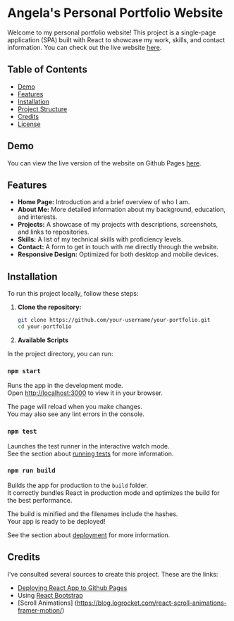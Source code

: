 # Angela's Personal Portfolio Website

Welcome to my personal portfolio website! This project is a single-page application (SPA) built with React to showcase my work, skills, and contact information. You can check out the live website [here](https://azhang4216.github.io/personal-portfolio/).

## Table of Contents

- [Demo](#demo)
- [Features](#features)
- [Installation](#installation)
- [Project Structure](#project-structure)
- [Credits](#credits)
- [License](#license)

## Demo

You can view the live version of the website on Github Pages [here](https://azhang4216.github.io/personal-portfolio/).

## Features

- **Home Page:** Introduction and a brief overview of who I am.
- **About Me:** More detailed information about my background, education, and interests.
- **Projects:** A showcase of my projects with descriptions, screenshots, and links to repositories.
- **Skills:** A list of my technical skills with proficiency levels.
- **Contact:** A form to get in touch with me directly through the website.
- **Responsive Design:** Optimized for both desktop and mobile devices.

## Installation

To run this project locally, follow these steps:

1. **Clone the repository:**
   ```sh
   git clone https://github.com/your-username/your-portfolio.git
   cd your-portfolio
   ```

2. **Available Scripts**

In the project directory, you can run:

### `npm start`

Runs the app in the development mode.\
Open [http://localhost:3000](http://localhost:3000) to view it in your browser.

The page will reload when you make changes.\
You may also see any lint errors in the console.

### `npm test`

Launches the test runner in the interactive watch mode.\
See the section about [running tests](https://facebook.github.io/create-react-app/docs/running-tests) for more information.

### `npm run build`

Builds the app for production to the `build` folder.\
It correctly bundles React in production mode and optimizes the build for the best performance.

The build is minified and the filenames include the hashes.\
Your app is ready to be deployed!

See the section about [deployment](https://facebook.github.io/create-react-app/docs/deployment) for more information.

## Credits

I've consulted several sources to create this project. These are the links:
* [Deploying React App to Github Pages](https://www.youtube.com/watch?v=Q9n2mLqXFpU)
* Using [React Bootstrap](https://react-bootstrap.netlify.app/)
* [Scroll Animations] (https://blog.logrocket.com/react-scroll-animations-framer-motion/)
